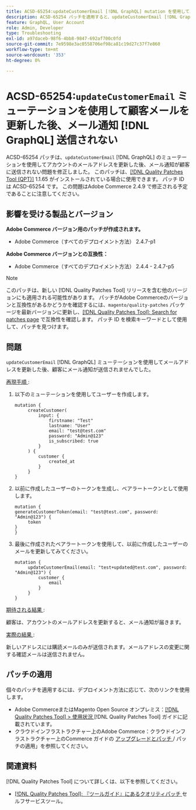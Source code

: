 ```yaml
---
title: ACSD-65254:updateCustomerEmail [!DNL GraphQL] mutation を使用して顧客メールを更新した後、メール通知が送信されない
description: ACSD-65254 パッチを適用すると、updateCustomerEmail [!DNL GraphQL] mutation を使用してアカウントのメールアドレスを正常に更新した後に、メール通知が顧客に送信されないAdobe Commerceの問題を修正できます。
feature: GraphQL, User Account
role: Admin, Developer
type: Troubleshooting
exl-id: a97daceb-98f6-4bb8-9847-692af700c0fd
source-git-commit: 7e9598e3ac0558706ef98ca81c19d27c37f7e860
workflow-type: tm+mt
source-wordcount: '353'
ht-degree: 0%

---
```


# ACSD-65254:`updateCustomerEmail` ミューテーションを使用して顧客メールを更新した後、メール通知 [!DNL GraphQL] 送信されない

ACSD-65254 パッチは、`updateCustomerEmail` [!DNL GraphQL] のミューテーションを使用してアカウントのメールアドレスを更新した後、メール通知が顧客に送信されない問題を修正しました。 このパッチは、[[!DNL Quality Patches Tool (QPT)]](/help/tools/quality-patches-tool/quality-patches-tool-to-self-serve-quality-patches.md) 1.1.65 がインストールされている場合に使用できます。 パッチ ID は ACSD-65254 です。 この問題はAdobe Commerce 2.4.9 で修正される予定であることに注意してください。

## 影響を受ける製品とバージョン

**Adobe Commerce バージョン用のパッチが作成されます。**

* Adobe Commerce（すべてのデプロイメント方法） 2.4.7-p1

**Adobe Commerce バージョンとの互換性：**

* Adobe Commerce（すべてのデプロイメント方法） 2.4.4 - 2.4.7-p5

>[!NOTE]
>
>このパッチは、新しい [!DNL Quality Patches Tool] リリースを含む他のバージョンにも適用される可能性があります。 パッチがAdobe Commerceのバージョンと互換性があるかどうかを確認するには、`magento/quality-patches` パッケージを最新バージョンに更新し、[[!DNL Quality Patches Tool]: Search for patches page](https://experienceleague.adobe.com/tools/commerce-quality-patches/index.html) で互換性を確認します。 パッチ ID を検索キーワードとして使用して、パッチを見つけます。

## 問題

`updateCustomerEmail` [!DNL GraphQL] ミューテーションを使用してメールアドレスを更新した後、顧客にメール通知が送信されませんでした。

<u> 再現手順 </u>:

1. 以下のミューテーションを使用してユーザーを作成します。

   ```
   mutation {
   	    createCustomer(
   		    input: {
   			    firstname: "Test"
   			    lastname: "User"
   			    email: "test@test.com"
   			    password: "Admin@123"
   			    is_subscribed: true
   		    }
   	    ) {
   		    customer {
   			    created_at
   		    }
   	    }
   }
   ```

1. 以前に作成したユーザーのトークンを生成し、ベアラートークンとして使用します。

   ```
   mutation {
   generateCustomerToken(email: "test@test.com", password: "Admin@123") {
   	    token
   }
   }
   ```

1. 最後に作成されたベアラートークンを使用して、以前に作成したユーザーのメールを更新してみてください。

   ```
   mutation {
   	    updateCustomerEmail(email: "test+updated@test.com", password: "Admin@123") {
   		    customer {
   			    email
   		    }
   	    }
   }
   ```

<u> 期待される結果 </u>:

顧客は、アカウントのメールアドレスを更新すると、メール通知が届きます。

<u> 実際の結果 </u>:

新しいアドレスには購読メールのみが送信されます。メールアドレスの変更に関する確認メールは送信されません。

## パッチの適用

個々のパッチを適用するには、デプロイメント方法に応じて、次のリンクを使用します。

* Adobe CommerceまたはMagento Open Source オンプレミス：[[!DNL Quality Patches Tool] > 使用状況 ](/help/tools/quality-patches-tool/usage.md)[!DNL Quality Patches Tool] ガイドに記載されています。
* クラウドインフラストラクチャー上のAdobe Commerce：クラウドインフラストラクチャー上のCommerce ガイドの [ アップグレードとパッチ ](https://experienceleague.adobe.com/docs/commerce-cloud-service/user-guide/develop/upgrade/apply-patches.html)/ パッチの適用」を参照してください。

## 関連資料

[!DNL Quality Patches Tool] について詳しくは、以下を参照してください。

* [[!DNL Quality Patches Tool]: 『ツールガイド』にあるクオリティパッチ ](/help/tools/quality-patches-tool/quality-patches-tool-to-self-serve-quality-patches.md) セルフサービスツール。
